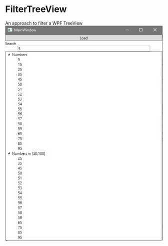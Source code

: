 # FilterTreeView
An approach to filter a WPF TreeView
![alt text](https://github.com/AlaaBenFatma/FilterTreeView/blob/master/filter.jpg)

